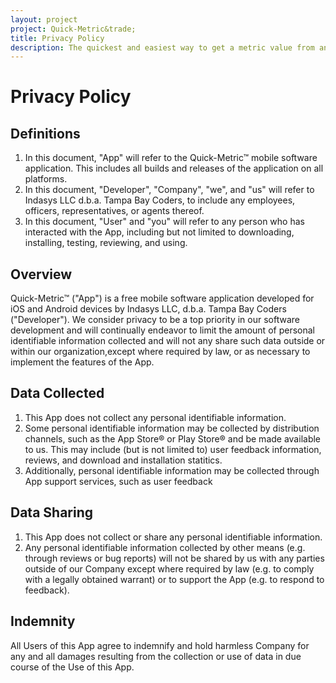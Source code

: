 ```yaml
---
layout: project
project: Quick-Metric&trade;
title: Privacy Policy
description: The quickest and easiest way to get a metric value from an imperial value.
---
```


# Privacy Policy

## Definitions

1. In this document, "App" will refer to the Quick-Metric&trade; mobile software application. This includes all builds and releases of the application on all platforms.
2. In this document, "Developer", "Company", "we", and "us" will refer to Indasys LLC d.b.a. Tampa Bay Coders, to include any employees, officers, representatives, or agents thereof.
3. In this document, "User" and "you" will refer to any person who has interacted with the App, including but not limited to downloading, installing, testing, reviewing, and using.

## Overview

Quick-Metric&trade; ("App") is a free mobile software application developed for iOS and Android devices by Indasys LLC, d.b.a. Tampa Bay Coders ("Developer"). We consider privacy to be a top priority in our software development and will continually endeavor to limit the amount of personal identifiable information collected and will not any share such data outside or within our organization,except where required by law, or as necessary to implement the features of the App.

## Data Collected

1. This App does not collect any personal identifiable information.
2. Some personal identifiable information may be collected by distribution channels, such as the App Store&reg; or Play Store&reg; and be made available to us. This may include (but is not limited to) user feedback information, reviews, and download and installation statitics.
3. Additionally, personal identifiable information may be collected through App support services, such as user feedback

## Data Sharing

1. This App does not collect or share any personal identifiable information.
2. Any personal identifiable information collected by other means (e.g. through reviews or bug reports) will not be shared by us with any parties outside of our Company except where required by law (e.g. to comply with a legally obtained warrant) or to support the App (e.g. to respond to feedback).

## Indemnity

All Users of this App agree to indemnify and hold harmless Company for any and all damages resulting from the collection or use of data in due course of the Use of this App.
